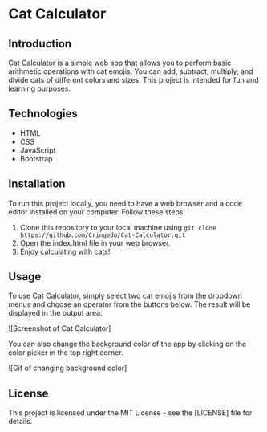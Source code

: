 # Cat Calculator

## Introduction

Cat Calculator is a simple web app that allows you to perform basic arithmetic operations with cat emojis. You can add, subtract, multiply, and divide cats of different colors and sizes. This project is intended for fun and learning purposes.

## Technologies

- HTML
- CSS
- JavaScript
- Bootstrap

## Installation

To run this project locally, you need to have a web browser and a code editor installed on your computer. Follow these steps:

1. Clone this repository to your local machine using `git clone https://github.com/Cringedo/Cat-Calculator.git`
2. Open the index.html file in your web browser.
3. Enjoy calculating with cats!

## Usage

To use Cat Calculator, simply select two cat emojis from the dropdown menus and choose an operator from the buttons below. The result will be displayed in the output area.

![Screenshot of Cat Calculator]

You can also change the background color of the app by clicking on the color picker in the top right corner.

![Gif of changing background color]

## License

This project is licensed under the MIT License - see the [LICENSE] file for details.
